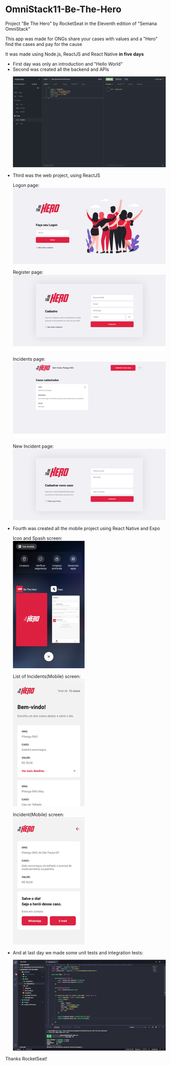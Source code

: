 # OmniStack11-Be-The-Hero
Project "Be The Hero" by RocketSeat in the Eleventh edition of "Semana OmniStack"

This app was made for ONGs share your cases with values and a "Hero" find the cases and pay for the cause

It was made using Node.js, ReactJS and React Native <b>in five days</b>

<ul>
  <li>First day was only an introduction and "Hello World" </br>
  
  <li>Second was created all the backend and APIs </br>
  
  ![](images/backend-api.png)
  
  <li>Third was the web project, using ReactJS </br>

  Logon page:
  ![](images/Logon.png)
  
  Register page:
  ![](images/register.png)
  
  Incidents page:
  ![](images/incidents.png)
  
  New Incident page:
  ![](images/newincident.png)

  <li>Fourth was created all the mobile project using React Native and Expo</br>
  
  Icon and Spash screen: </br>
  <img src="https://github.com/MatheusIkenaga/OmniStack11-Be-The-Hero/blob/master/images/icon%26splash.jpg" height="400" />
  
  List of Incidents(Mobile) screen: </br>
  <img src="https://github.com/MatheusIkenaga/OmniStack11-Be-The-Hero/blob/master/images/incidentsList.jpg" height="400" />
  
  Incident(Mobile) screen: </br>
  <img src="https://github.com/MatheusIkenaga/OmniStack11-Be-The-Hero/blob/master/images/incidentMobile.jpg" height="400" />
  
  <li>And at last day we made some unit tests and integration tests:
  
  ![](images/tests.png)
  
</ul>


Thanks RocketSeat!
